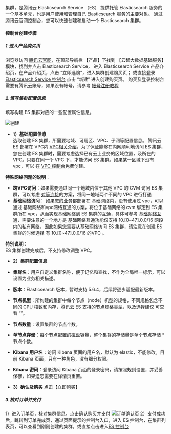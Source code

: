 集群，是腾讯云 Elasticsearch Service （ES） 提供托管 Elasticsearch 服务的一个基本单元，也是用户使用和管理自己 Elasticsearch 服务的主要对象。 通过腾讯云官网控制台，您可以快速创建和启动一个 Elasticsearch 集群。

#### 控制台创建步骤

##### 1.进入产品购买页
浏览器访问 [腾讯云官网](https://cloud.tencent.com)，在顶部导航栏 【产品】下找到 【云智大数据基础服务】模块，找到并点击 Elasticsearch Service， 进入 Elasticsearch Service 产品介绍页，在产品介绍页，点击 “立即选购”，进入集群创建购买页；
或直接登录 [Elasticsearch Service 控制台](https://console.cloud.tencent.com/es) 点击 “新建” 进入创建购买页。
购买及登录控制台需要有腾讯云账号，如果没有帐号，请参考 [帐号注册教程](https://cloud.tencent.com/document/product/378/9603)

##### 2.填写集群配置信息
填写构建 ES 集群对应的一些配置属性信息。 

![创建](https://main.qcloudimg.com/raw/7e3af89f360cb4c89e3da20817d46d18.png)

- **1）基础配置信息**  
选取创建 ES 集群，所需要地域、可用区、VPC、子网等配置信息。
腾讯云 ES 部署在 VPC内  [VPC相关介绍](https://cloud.tencent.com/document/product/215/4927)，为了保证能够在内网顺利地访问 ES 集群，您在创建 ES 集群时，需要考虑选择已有云上业务的区域位置，及所在的 VPC。只要在同一个 VPC 下，才能访问 ES 集群。如果某一区域下没有 vpc，可以 在 [VPC 控制台](https://console.cloud.tencent.com/vpc)免费创建。

**特殊网络问题的说明**：
- **跨VPC访问**：如果需要通过同一个地域内位于其他 VPC 的 CVM 访问 ES 集群，可以考虑 [对等连接](https://cloud.tencent.com/document/product/553/18827)的方案，将同一地域两个不同的 VPC 进行打通
- **基础网络访问**： 如果您的业务都部署在 基础网络内，没有使用过 vpc，可以通过 基础网络和vpc网络互通的方案，将位于基础网络的 cvm 绑定到 ES 集群所在 vpc，从而实现基础网络到 ES 集群的互通，具体可参考 [基础网络互通](https://cloud.tencent.com/document/product/215/5002)，需要注意的一个地方是 基础网络互通功能仅支持 10.[0~47].0.0/16 网段内的私有网络，因此如果您需要从基础网络访问 ES 集群，请注意在创建 ES 集群的时候选择 有 10.[0~47].0.0/16 的VPC 。

**特别说明**：  
ES 集群创建完成后，不支持修改调整 VPC。

- **2）集群配置信息**

- **集群名**：用户自定义集群名称，便于记忆和查找，不作为全局唯一标示，可以设置为业务相关描述。
- **版本**：Elasticsearch 版本，暂时支持 5.6.4，后续将逐步适配最新版本。
- **节点机型**：所构建的集群中每个节点（node）机型的规格，不同规格包含不同的 CPU 核数和内存，腾讯云 ES 支持的节点规格类型，以及选择建议 可查看 “”。
- **节点数量**：设置集群的节点个数。
- **单节点存储**：每个节点配置的磁盘容量，整个集群的存储量是单个节点存储 * 节点个数。
- **Kibana 用户名**：访问 Kibana 页面的用户名，默认为 elastic，不能修改。目前 Kibana 页面，只有一种角色，没有细分权限。
- **Kibana 密码**：登录访问 Kibana 页面的登录密码，请按照规则设置，并妥善保存，如果遗忘需要在详情页重置。

- **3）确认及购买**
点击【立即购买】
##### 3.核对订单并支付

1）进入订单页，核对集群信息，点击确认购买并支付
![订单确认页](https://main.qcloudimg.com/raw/349666957246e70379b63796f80416d1.png)
2）支付成功后，跳转到订单完成页，通过页面提示的控制台入口，进入 ES 控制台，在集群列表页，可以查看到刚刚创建的集群。或直接点击进入[ES 控制台](https://console.cloud.tencent.com/es)
